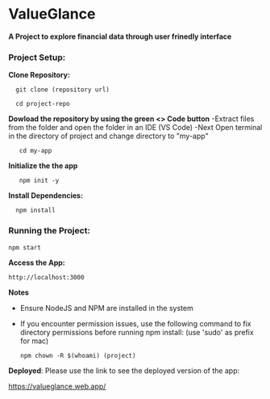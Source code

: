 # ValueGlance
**A Project to explore financial data through user frinedly interface**

### Project Setup:

   **Clone Repository:**
   
      git clone (repository url)
      
      cd project-repo

   **Dowload the repository by using the green <> Code button**
   -Extract files from the folder and open the folder in an IDE (VS Code)
   -Next Open terminal in the directory of project and change directory to "my-app" 

       cd my-app

   **Initialize the the app**

       npm init -y
      
   **Install Dependencies:**
   
      npm install
### Running the Project:

   ```
   npm start
   ```
   
**Access the App:**

   ```
   http://localhost:3000
   ```

**Notes**
- Ensure NodeJS and NPM are installed in the system
- If you encounter permission issues, use the following command to fix directory permissions before running npm install: (use 'sudo' as prefix for mac)

   ```
  npm chown -R $(whoami) (project)
   ```

**Deployed**:
Please use the link to see the deployed version of the app:

https://valueglance.web.app/


